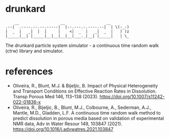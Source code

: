 # drunkard

```
    __                  __                  __ 
.--|  .----.--.--.-----|  |--.---.-.----.--|  | \(-_-)
|  _  |   _|  |  |     |    <|  _  |   _|  _  |   ) )z
|_____|__| |_____|__|__|__|__|___._|__| |_____|   | \_
```

The drunkard particle system simulator - a continuous time random walk (ctrw) library and simulator.

# references

- Oliveira, R., Blunt, M.J. & Bijeljic, B. Impact of Physical Heterogeneity and Transport Conditions on Effective Reaction Rates in Dissolution. Transp Porous Med 146, 113–138 (2023). https://doi.org/10.1007/s11242-022-01836-x
- Oliveira, R., Bijeljic, B., Blunt, M.J., Colbourne, A., Sederman, A.J., Mantle, M.D., Gladden, L.F. A continuous time random walk method to predict dissolution in porous media based on validation of experimental NMR data, Adv in Water Resour 149, 103847 (2021). https://doi.org/10.1016/j.advwatres.2021.103847
